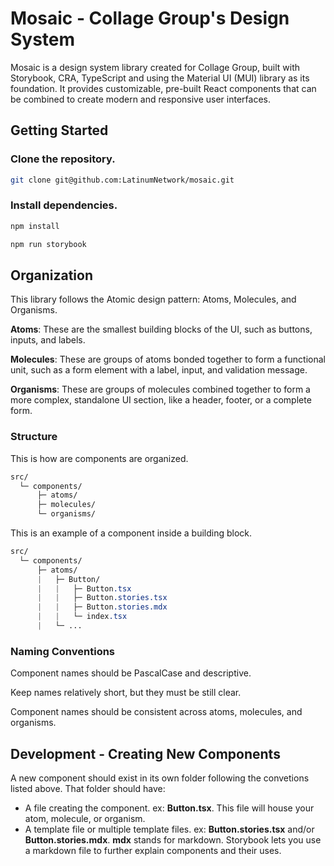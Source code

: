 # Mosaic - Collage Group's Design System
Mosaic is a design system library created for Collage Group, built with Storybook, CRA, TypeScript and using the Material UI (MUI) library as its foundation. It provides customizable, pre-built React components that can be combined to create modern and responsive user interfaces. 

## Getting Started

### Clone the repository.
```bash
git clone git@github.com:LatinumNetwork/mosaic.git
```

### Install dependencies.
```bash
npm install
```

```bash
npm run storybook
```

## Organization

This library follows the Atomic design pattern: Atoms, Molecules, and Organisms. 

**Atoms**: These are the smallest building blocks of the UI, such as buttons, inputs, and labels.

**Molecules**: These are groups of atoms bonded together to form a functional unit, such as a form element with a label, input, and validation message.

**Organisms**: These are groups of molecules combined together to form a more complex, standalone UI section, like a header, footer, or a complete form.

### Structure

This is how are components are organized.

```css
src/
  └─ components/
      ├─ atoms/
      ├─ molecules/
      └─ organisms/
```

This is an example of a component inside a building block.

```css
src/
  └─ components/
      ├─ atoms/
      |   ├─ Button/
      |   |   ├─ Button.tsx
      |   |   ├─ Button.stories.tsx
      |   |   ├─ Button.stories.mdx
      |   |   └─ index.tsx
      |   └─ ...

```

### Naming Conventions

Component names should be PascalCase and descriptive.

Keep names relatively short, but they must be still clear.

Component names should be consistent across atoms, molecules, and organisms.

## Development - Creating New Components

A new component should exist in its own folder following the convetions listed above. That folder should have:
- A file creating the component. ex: **Button.tsx**. This file will house your atom, molecule, or organism. 
- A template file or multiple template files. ex: **Button.stories.tsx** and/or **Button.stories.mdx**. **mdx** stands for markdown. Storybook lets you use a markdown file to further explain components and their uses.


